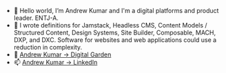 - 👋 Hello world, I’m Andrew Kumar and I'm a digital platforms and product leader. ENTJ-A.
- 👀 I wrote definitions for Jamstack, Headless CMS, Content Models / Structured Content, Design Systems, Site Builder, Composable, MACH, DXP, and DXC. Software for websites and web applications could use a reduction in complexity.
- 🌱 [Andrew Kumar -> Digital Garden](https://andrewkumar.xyz)
- 📫 [Andrew Kumar -> LinkedIn](https://www.linkedin.com/in/andrewkumarxyz/)

<!---
andrewkumarxyz/andrewkumarxyz is a ✨ special ✨ repository because its `README.md` (this file) appears on your GitHub profile.
You can click the Preview link to take a look at your changes.
--->
